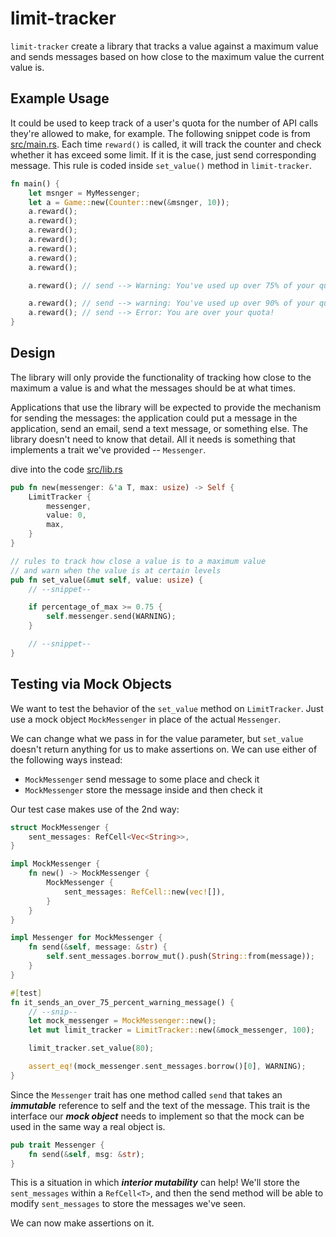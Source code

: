 # limit-tracker

`limit-tracker` create a library that tracks a value against a maximum value
and sends messages based on how close to the maximum value the current value is.

## Example Usage

It could be used to keep track of a user's quota for the number
of API calls they're allowed to make, for example.
The following snippet code is from [src/main.rs](./src/main.rs).
Each time `reward()` is called, it will track the counter
and check whether it has exceed some limit. If it is the case,
just send corresponding message. This rule is coded inside
`set_value()` method in `limit-tracker`.

```rust
fn main() {
    let msnger = MyMessenger;
    let a = Game::new(Counter::new(&msnger, 10));
    a.reward();
    a.reward();
    a.reward();
    a.reward();
    a.reward();
    a.reward();
    a.reward();

    a.reward(); // send --> Warning: You've used up over 75% of your quota!

    a.reward(); // send --> warning: You've used up over 90% of your quota!
    a.reward(); // send --> Error: You are over your quota!
}
```

## Design

The library will only provide the functionality of
tracking how close to the maximum a value is and what the messages should be at what times.

Applications that use the library will be expected to provide
the mechanism for sending the messages: the application could
put a message in the application, send an email, send a text message,
or something else.
The library doesn't need to know that detail. All it needs is something
that implements a trait we've provided -- `Messenger`. 

dive into the code [src/lib.rs](./src/lib.rs)

```rust
pub fn new(messenger: &'a T, max: usize) -> Self {
    LimitTracker {
        messenger,
        value: 0,
        max,
    }
}

// rules to track how close a value is to a maximum value
// and warn when the value is at certain levels
pub fn set_value(&mut self, value: usize) {
    // --snippet--

    if percentage_of_max >= 0.75 {
        self.messenger.send(WARNING);
    }

    // --snippet--
}
```

## Testing via Mock Objects

We want to test the behavior of the `set_value` method on `LimitTracker`.
Just use a mock object `MockMessenger` in place of the actual `Messenger`.

We can change what we pass in for the value parameter, but `set_value`
doesn't return anything for us to make assertions on.
We can use either of the following ways instead:

* `MockMessenger` send message to some place and check it
* `MockMessenger` store the message inside and then check it

Our test case makes use of the 2nd way:

```rust
struct MockMessenger {
    sent_messages: RefCell<Vec<String>>,
}

impl MockMessenger {
    fn new() -> MockMessenger {
        MockMessenger {
            sent_messages: RefCell::new(vec![]),
        }
    }
}

impl Messenger for MockMessenger {
    fn send(&self, message: &str) {
        self.sent_messages.borrow_mut().push(String::from(message));
    }
}

#[test]
fn it_sends_an_over_75_percent_warning_message() {
    // --snip--
    let mock_messenger = MockMessenger::new();
    let mut limit_tracker = LimitTracker::new(&mock_messenger, 100);

    limit_tracker.set_value(80);

    assert_eq!(mock_messenger.sent_messages.borrow()[0], WARNING);
}
```

Since the `Messenger` trait has one method called `send` that takes
an ***immutable*** reference to self and the text of the message.
This trait is the interface our ***mock object*** needs to implement
so that the mock can be used in the same way a real object is.

```rust
pub trait Messenger {
    fn send(&self, msg: &str);
}
```

This is a situation in which ***interior mutability*** can help!
We'll store the `sent_messages` within a `RefCell<T>`, and then
the send method will be able to modify `sent_messages` to store
the messages we've seen.

We can now make assertions on it.
